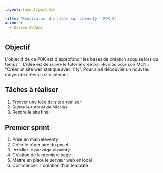 ```yaml
---
layout: layout/post.njk

title: "Réalisation d'un site sur eleventy - POK 2"
authors:
  - Ossama Abdane
---
```


## Objectif
L'objectif de ce POK est d'approfondir les bases de création acquise lors du temps 1. L'idée est de suivre le tutoriel créé par Nicolas pour son MON : "Créer un site web statique avec 11ty". Pour ainsi découvirir un nouveau moyen de créer un site internet.

## Tâches à réaliser 
1. Trouver une idée de site à réaliser
2. Suivre le tutoriel de Nicolas 
3. Rendre le site final

## Premier sprint 
1. Prise en main eleventy
2. Créer le répertoire du projet
3. Installer le package eleventy
4. Création de la première page 
5. Mettre en place le serveur web en local
6. Commencer la création d'un template 
